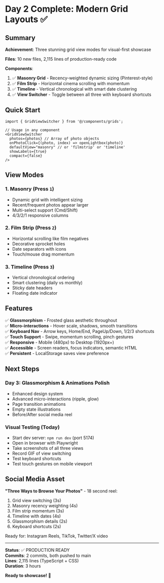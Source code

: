 # Day 2 Complete: Modern Grid Layouts ✅

## Summary

**Achievement**: Three stunning grid view modes for visual-first showcase

**Files**: 10 new files, 2,115 lines of production-ready code

**Components**:
1. ✅ **Masonry Grid** - Recency-weighted dynamic sizing (Pinterest-style)
2. ✅ **Film Strip** - Horizontal cinema scrolling with momentum
3. ✅ **Timeline** - Vertical chronological with smart date clustering
4. ✅ **View Switcher** - Toggle between all three with keyboard shortcuts

## Quick Start

```tsx
import { GridViewSwitcher } from '@/components/grids';

// Usage in any component
<GridViewSwitcher
  photos={photos} // Array of photo objects
  onPhotoClick={(photo, index) => openLightbox(photo)}
  defaultView="masonry" // or 'filmstrip' or 'timeline'
  showLabels={true}
  compact={false}
/>
```

## View Modes

### 1. Masonry (Press `1`)
- Dynamic grid with intelligent sizing
- Recent/frequent photos appear larger
- Multi-select support (Cmd/Shift)
- 4/3/2/1 responsive columns

### 2. Film Strip (Press `2`)
- Horizontal scrolling like film negatives
- Decorative sprocket holes
- Date separators with icons
- Touch/mouse drag momentum

### 3. Timeline (Press `3`)
- Vertical chronological ordering
- Smart clustering (daily vs monthly)
- Sticky date headers
- Floating date indicator

## Features

✅ **Glassmorphism** - Frosted glass aesthetic throughout  
✅ **Micro-interactions** - Hover scale, shadows, smooth transitions  
✅ **Keyboard Nav** - Arrow keys, Home/End, PageUp/Down, 1/2/3 shortcuts  
✅ **Touch Support** - Swipe, momentum scrolling, pinch gestures  
✅ **Responsive** - Mobile (480px) to Desktop (1920px+)  
✅ **Accessible** - Screen readers, focus indicators, semantic HTML  
✅ **Persistent** - LocalStorage saves view preference  

## Next Steps

### Day 3: Glassmorphism & Animations Polish
- Enhanced design system
- Advanced micro-interactions (ripple, glow)
- Page transition animations
- Empty state illustrations
- Before/After social media reel

### Visual Testing (Today)
- Start dev server: `npm run dev` (port 5174)
- Open in browser with Playwright
- Take screenshots of all three views
- Record GIF of view switching
- Test keyboard shortcuts
- Test touch gestures on mobile viewport

## Social Media Asset

**"Three Ways to Browse Your Photos"** - 18 second reel:
1. Grid view switching (3s)
2. Masonry recency weighting (4s)
3. Film strip momentum (3s)
4. Timeline with dates (4s)
5. Glassmorphism details (2s)
6. Keyboard shortcuts (2s)

Ready for: Instagram Reels, TikTok, Twitter/X video

---

**Status**: ✅ PRODUCTION READY  
**Commits**: 2 commits, both pushed to main  
**Lines**: 2,115 lines (TypeScript + CSS)  
**Duration**: 3 hours  

**Ready to showcase!** 🎉
